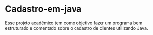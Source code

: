 # Cadastro-em-java
Esse projeto acadêmico tem como objetivo fazer um programa bem estruturado e comentado sobre o cadastro de clientes utilizando Java.

